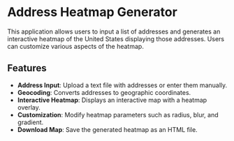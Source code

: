 # Address Heatmap Generator

This application allows users to input a list of addresses and generates an interactive heatmap of the United States displaying those addresses. Users can customize various aspects of the heatmap.

## Features

- **Address Input**: Upload a text file with addresses or enter them manually.
- **Geocoding**: Converts addresses to geographic coordinates.
- **Interactive Heatmap**: Displays an interactive map with a heatmap overlay.
- **Customization**: Modify heatmap parameters such as radius, blur, and gradient.
- **Download Map**: Save the generated heatmap as an HTML file.


